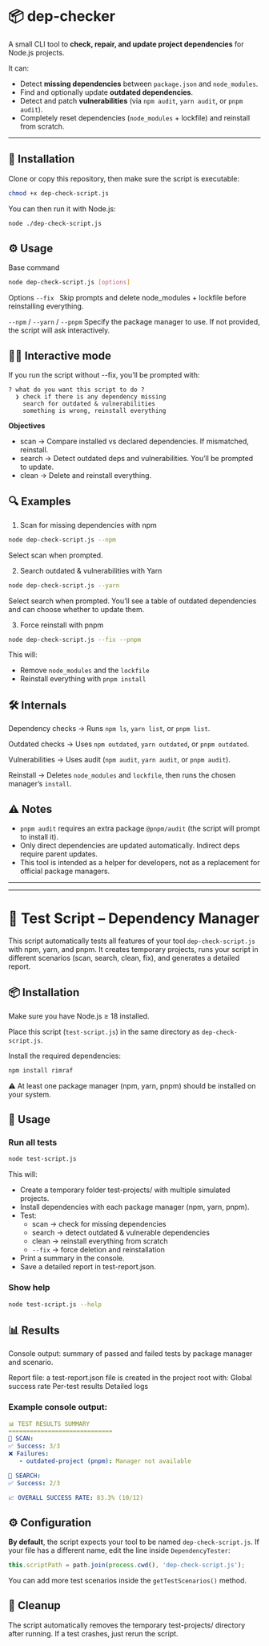 # 📦 dep-checker

A small CLI tool to **check, repair, and update project dependencies** for Node.js projects.

It can:

-   Detect **missing dependencies** between `package.json` and `node_modules`.
-   Find and optionally update **outdated dependencies**.
-   Detect and patch **vulnerabilities** (via `npm audit`, `yarn audit`, or `pnpm audit`).
-   Completely reset dependencies (`node_modules` + lockfile) and reinstall from scratch.

---

## 🚀 Installation

Clone or copy this repository, then make sure the script is executable:

```bash
chmod +x dep-check-script.js
```

You can then run it with Node.js:

```bash
node ./dep-check-script.js
```

## ⚙️ Usage

Base command

```bash
node dep-check-script.js [options]
```

Options `--fix ` Skip prompts and delete node_modules + lockfile before reinstalling everything.

`--npm` / `--yarn` / `--pnpm` Specify the package manager to use. If not provided, the script will ask interactively.

## 🧑‍💻 Interactive mode

If you run the script without --fix, you’ll be prompted with:

```pgsql
? what do you want this script to do ?
  ❯ check if there is any dependency missing
    search for outdated & vulnerabilities
    something is wrong, reinstall everything
```

**Objectives**

-   scan → Compare installed vs declared dependencies. If mismatched, reinstall.
-   search → Detect outdated deps and vulnerabilities. You’ll be prompted to update.
-   clean → Delete and reinstall everything.

## 🔍 Examples

1. Scan for missing dependencies with npm

```bash
node dep-check-script.js --npm
```

Select scan when prompted.

2. Search outdated & vulnerabilities with Yarn

```bash
node dep-check-script.js --yarn
```

Select search when prompted. You’ll see a table of outdated dependencies and can choose whether to update them.

3. Force reinstall with pnpm

```bash
node dep-check-script.js --fix --pnpm
```

This will:

-   Remove `node_modules` and the `lockfile`
-   Reinstall everything with `pnpm install`

## 🛠️ Internals

Dependency checks → Runs `npm ls`, `yarn list`, or `pnpm list`.

Outdated checks → Uses `npm outdated`, `yarn outdated`, or `pnpm outdated`.

Vulnerabilities → Uses audit (`npm audit`, `yarn audit`, or `pnpm audit`).

Reinstall → Deletes `node_modules` and `lockfile`, then runs the chosen manager’s `install`.

## ⚠️ Notes

-   `pnpm audit` requires an extra package `@pnpm/audit` (the script will prompt to install it).
-   Only direct dependencies are updated automatically. Indirect deps require parent updates.
-   This tool is intended as a helper for developers, not as a replacement for official package managers.

---

---

# 🧪 Test Script – Dependency Manager

This script automatically tests all features of your tool `dep-check-script.js` with npm, yarn, and pnpm. It creates temporary projects, runs your script in different scenarios (scan, search, clean, fix), and generates a detailed report.

## 📦 Installation

Make sure you have Node.js ≥ 18 installed.

Place this script (`test-script.js`) in the same directory as `dep-check-script.js`.

Install the required dependencies:

```bash
npm install rimraf
```

⚠️ At least one package manager (npm, yarn, pnpm) should be installed on your system.

## 🚀 Usage

### Run all tests

```bash
node test-script.js
```

This will:

-   Create a temporary folder test-projects/ with multiple simulated projects.
-   Install dependencies with each package manager (npm, yarn, pnpm).
-   Test:
    -   scan → check for missing dependencies
    -   search → detect outdated & vulnerable dependencies
    -   clean → reinstall everything from scratch
    -   `--fix` → force deletion and reinstallation
-   Print a summary in the console.
-   Save a detailed report in test-report.json.

### Show help

```bash
node test-script.js --help
```

## 📊 Results

Console output: summary of passed and failed tests by package manager and scenario.

Report file: a test-report.json file is created in the project root with: Global success rate Per-test results Detailed logs

### Example console output:

```yaml
📊 TEST RESULTS SUMMARY
=============================
🧪 SCAN:
✅ Success: 3/3
❌ Failures:
   - outdated-project (pnpm): Manager not available

🧪 SEARCH:
✅ Success: 2/3

📈 OVERALL SUCCESS RATE: 83.3% (10/12)
```

## ⚙️ Configuration

**By default**, the script expects your tool to be named `dep-check-script.js`. If your file has a different name, edit the line inside `DependencyTester`:

```js
this.scriptPath = path.join(process.cwd(), 'dep-check-script.js');
```

You can add more test scenarios inside the `getTestScenarios()` method.

## 🧹 Cleanup

The script automatically removes the temporary test-projects/ directory after running. If a test crashes, just rerun the script.
